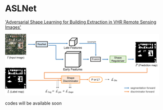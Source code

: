 # ASLNet
['Adversarial Shape Learning for Building Extraction in VHR Remote Sensing Images'](https://arxiv.org/abs/2102.11262)

![alt text](https://github.com/ggsDing/ASLNet/blob/main/FlowChart.png)

codes will be available soon
